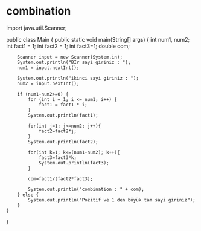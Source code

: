 # combination

import java.util.Scanner;

public class Main {
    public static void main(String[] args) {
        int num1, num2;
        int fact1 = 1;
        int fact2 = 1;
        int fact3=1;
        double com;

        Scanner input = new Scanner(System.in);
        System.out.println("Bİr sayi giriniz : ");
        num1 = input.nextInt();

        System.out.println("ikinci sayi giriniz : ");
        num2 = input.nextInt();

        if (num1-num2>=0) {
            for (int i = 1; i <= num1; i++) {
                fact1 = fact1 * i;
            }
            System.out.println(fact1);

            for(int j=1; j<=num2; j++){
                fact2=fact2*j;
            }
            System.out.println(fact2);

            for(int k=1; k<=(num1-num2); k++){
                fact3=fact3*k;
                System.out.println(fact3);
            }

            com=fact1/(fact2*fact3);

            System.out.println("combination : " + com);
        } else {
            System.out.println("Pozitif ve 1 den büyük tam sayi giriniz");
        }
    }
}
